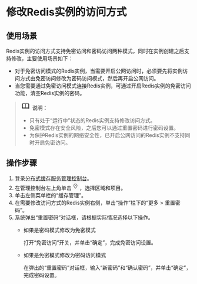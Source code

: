 # 修改Redis实例的访问方式<a name="ZH-CN_TOPIC_0148195307"></a>

## 使用场景<a name="section11123315112413"></a>

Redis实例的访问方式支持免密访问和密码访问两种模式，同时在实例创建之后支持修改，主要使用场景如下：

-   对于免密访问模式的Redis实例，当需要开启公网访问时，必须要先将实例访问方式由免密访问修改为密码访问模式，然后再开启公网访问。
-   当您需要通过免密访问模式连接Redis实例，可通过开启Redis实例的免密访问功能，清空Redis实例的密码。

>![](public_sys-resources/icon-note.gif) **说明：**   
>-   只有处于“运行中”状态的Redis实例支持修改访问方式。  
>-   免密模式存在安全风险，之后您可以通过重置密码进行密码设置。  
>-   为保护Redis实例的网络安全性，已开启公网访问的Redis实例不支持同时开启免密访问。  

## 操作步骤<a name="section166215281808"></a>

1.  登录[分布式缓存服务管理控制台](https://console.huaweicloud.com/dcs)。
2.  在管理控制台左上角单击![](figures/icon-region.png)，选择区域和项目。
3.  单击左侧菜单栏的“缓存管理”。
4.  在需要修改访问方式的Redis实例右侧，单击“操作”栏下的“更多 \> 重置密码”。
5.  系统弹出“重置密码”对话框，请根据实际情况选择以下操作。
    -   如果是密码模式修改为免密模式

        打开“免密访问”开关，并单击“确定”，完成免密访问设置。

    -   如果是免密模式修改为密码访问模式

        在弹出的“重置密码”对话框，输入“新密码”和“确认密码”，并单击“确定”，完成密码设置。



